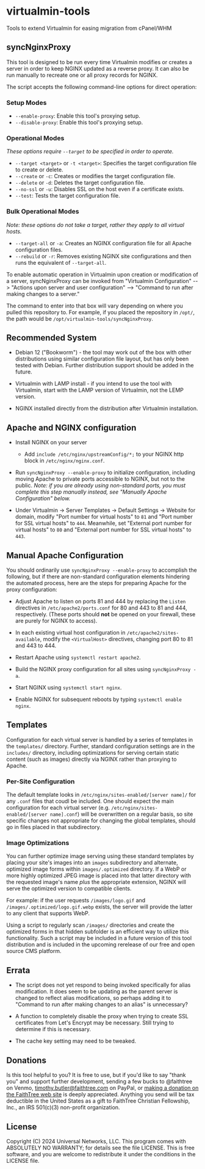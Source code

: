 # virtualmin-tools
Tools to extend Virtualmin for easing migration from cPanel/WHM

## syncNginxProxy
This tool is designed to be run every time Virtualmin modifies or creates a server in order to keep NGINX updated as a reverse proxy. It can also be run manually to recreate one or all proxy records for NGINX.

The script accepts the following command-line options for direct operation:

### Setup Modes
- `--enable-proxy`:  Enable this tool's proxying setup.
- `--disable-proxy`: Enable this tool's proxying setup.

### Operational Modes
*These options require `--target` to be specified in order to operate.*

- `--target <target>` or `-t <target>`: Specifies the target configuration file to create or delete.
- `--create` or `-c`: Creates or modifies the target configuration file.
- `--delete` or `-d`: Deletes the target configuration file.
- `--no-ssl` or `-u`: Disables SSL on the host even if a certificate exists.
- `--test`: Tests the target configuration file.

### Bulk Operational Modes
*Note: these options do not take a target, rather they apply to all virtual hosts.*

- `--target-all` or `-a`: Creates an NGINX configuration file for all Apache configuration files.
- `--rebuild` or `-r`: Removes existing NGINX site configurations and then runs the equivalent of `--target-all`.


To enable automatic operation in Virtualmin upon creation or modification of a server, syncNginxProxy can be invoked from "Virtualmin Configuration" --> "Actions upon server and user configuration" --> "Command to run after making changes to a server."

The command to enter into that box will vary depending on where you pulled this repository to. For example, if you placed the repository in `/opt/`, the path would be `/opt/virtualmin-tools/syncNginxProxy`. 

## Recommended System 

- Debian 12 ("Bookworm") - the tool may work out of the box with other distributions using similar configuration file layout, but has only been tested with Debian. Further distribution support should be added in the future.

- Virtualmin with LAMP install - if you intend to use the tool with Virtualmin, start with the LAMP version of Virtualmin, not the LEMP version. 

- NGINX installed directly from the distribution after Virtualmin installation.

## Apache and NGINX configuration

- Install NGINX on your server

    - Add `include /etc/nginx/upstreamConfig/*;` to your NGINX http block in `/etc/nginx/nginx.conf`.

- Run `syncNginxProxy --enable-proxy` to initialize configuration, including moving Apache to private ports accessible to NGINX, but not to the public. *Note: if you are already using non-standard ports, you must complete this step manually instead, see "Manually Apache Configuration" below.*

- Under Virtualmin -> Server Templates -> Default Settings -> Website for domain, modify "Port number for virtual hosts" to `81` and "Port number for SSL virtual hosts" to `444`. Meanwhile, set "External port number for virtual hosts" to `80` and "External port number for SSL virtual hosts" to `443`.

## Manual Apache Configuration

You should ordinarily use `syncNginxProxy --enable-proxy` to accomplish the following, but if there are non-standard configuration elements hindering the automated process, here are the steps for preparing Apache for the proxy configuration:

- Adjust Apache to listen on ports 81 and 444 by replacing the `Listen` directives in `/etc/apache2/ports.conf` for 80 and 443 to 81 and 444, respectively. (These ports should **not** be opened on your firewall, these are purely for NGINX to access).

- In each existing virtual host configuration in `/etc/apache2/sites-available`, modify the `<VirtualHost>` directives, changing port 80 to 81 and 443 to 444.

- Restart Apache using `systemctl restart apache2`.

- Build the NGINX proxy configuration for all sites using `syncNginxProxy -a`.

- Start NGINX using `systemctl start nginx`. 

- Enable NGINX for subsequent reboots by typing `systemctl enable nginx`.

## Templates
Configuration for each virtual server is handled by a series of templates in the `templates/` directory. Further, standard configuration settings are in the `includes/` directory, including optimizations for serving certain static content (such as images) directly via NGINX rather than proxying to Apache.

### Per-Site Configuration
The default template looks in `/etc/nginx/sites-enabled/[server name]/` for any `.conf` files that coudl be included. One should expect the main configuration for each virtual server (e.g. `/etc/nginx/sites-enabled/[server name].conf`) will be overwritten on a regular basis, so site specific changes not appropriate for changing the global templates, should go in files placed in that subdirectory.

### Image Optimizations
You can further optimize image serving using these standard templates by placing your site's images into an `images` subdirectory and alternate, optimized image forms within `images/.optimized` directory. If a WebP or more highly optimized JPEG image is placed into that latter directory with the requested image's name *plus* the appropriate extension, NGINX will serve the optimized version to compatible clients.

For example: if the user requests `/images/logo.gif` and `/images/.optimized/logo.gif.webp` exists, the server will provide the latter to any client that supports WebP. 

Using a script to regularly scan `/images/` directories and create the optimized forms in that hidden subfolder is an efficient way to utilize this functionality. Such a script may be included in a future version of this tool distribution and is included in the upcoming rerelease of our free and open source CMS platform.

## Errata 

- The script does not yet respond to being invoked specifically for alias modification. It does seem to be updating as the parent server is changed to reflect alias modifications, so perhaps adding it to "Command to run after making changes to an alias" is unnecessary?

- A function to completely disable the proxy when trying to create SSL certificates from Let's Encrypt may be necessary. Still trying to determine if this is necessary.

- The cache key setting may need to be tweaked.

## Donations

Is this tool helpful to you? It is free to use, but if you'd like to say "thank you" and support further development, sending a few bucks to @faithtree on Venmo, timothy.butler@faithtree.com on PayPal, or [making a donation on the FaithTree web site](https://faithtree.com/sa805) is deeply appreciated. Anything you send will be tax deductible in the United States as a gift to FaithTree Christian Fellowship, Inc., an IRS 501(c)(3) non-profit organization.

## License

Copyright (C) 2024 Universal Networks, LLC. This program comes with ABSOLUTELY NO WARRANTY; for details see the file LICENSE. This is free software, and you are welcome to redistribute it under the conditions in the LICENSE file.